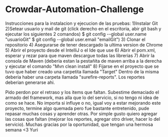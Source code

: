 # Crowdar-Automation-Challenge
Instrucciones para la instalacion y ejecucion de las pruebas:
1)Instalar Git 
2)Setear usuario y mail de git (click derecho en el escritoria, abir git bash y ejecutar los siguientes 2 comandos)
$ git config --global user.name "usuarioGit"
$ git config --global user.email "emailGit")
3) Clonar el repositorio
4) Asegurarse de tener descargado la ultima version de Chrome
5) Abrir el proyecto desde el IntelliJ o el Ide que use
6) Abrir el pom.xml, esperar y rezar para que maven descargue todas las librerias
7) Abrir la consola de Maven (deberia estan la pestañita de maven arriba a la derecha y ejecutar el comando "Mvn clean install" 
8) Fijarse en el proyecto que se tuvo que haber creado una carpetita llamada "Target" Dentro de la misma deberia haber una carpeta llamada "surefire-reports". Los reportes deberian generarse ahi.



Pido perdon por el retraso y los items que faltan. Subestime demaciado el armado del framework, mas alla que lo del servicio, si no tengo ni idea de como se hace.
No importa si influye o no, igual voy a estar mejorando este proyecto, termine algo quemada pero fue bastante entretenido, pude repasar muchas cosas y aprender otras. Por simple gusto quiero agregar las cosas que faltan (mejorar los reportes, agregar otro driver, hacer lo del servicio).
Muchas gracias por la oportunidad, que tengan una hermosa semana <3
Yuri
